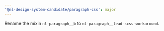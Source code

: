 ```yaml
---
'@nl-design-system-candidate/paragraph-css': major
---
```


Rename the mixin `nl-paragraph__b` to `nl-paragraph__lead-scss-workaround`.
